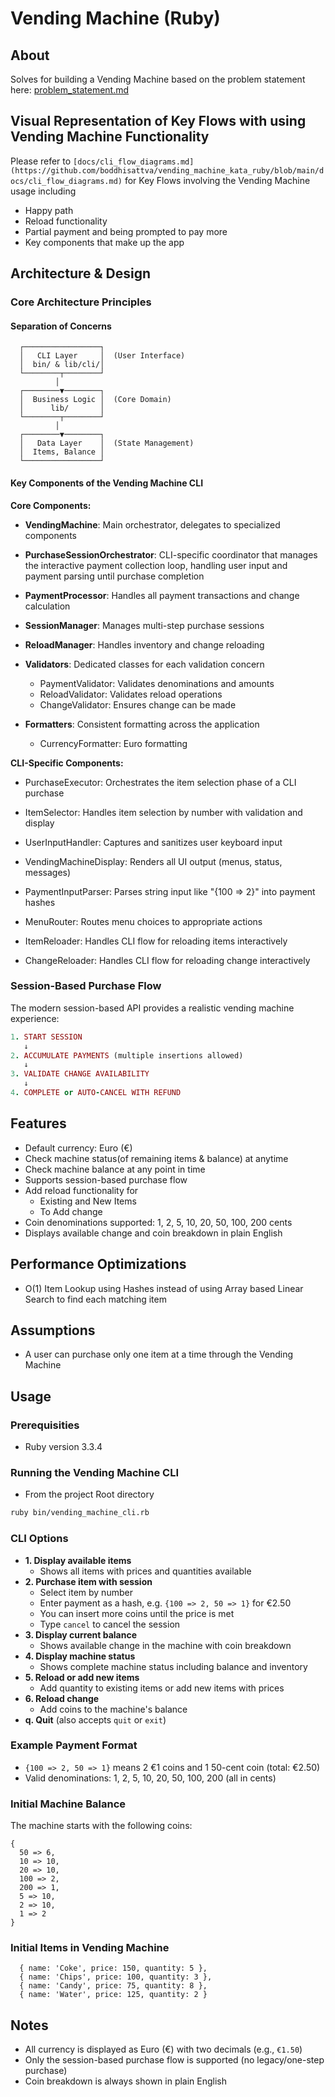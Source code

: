 # Vending Machine (Ruby)

## About
Solves for building a Vending Machine  based on the problem statement here: [problem_statement.md](https://github.com/boddhisattva/vending_machine_kata_ruby/blob/main/problem_statement.md)

## Visual Representation of Key Flows with using Vending Machine Functionality
Please refer to `[docs/cli_flow_diagrams.md](https://github.com/boddhisattva/vending_machine_kata_ruby/blob/main/docs/cli_flow_diagrams.md)` for Key Flows
involving the Vending Machine usage including
- Happy path
- Reload functionality
- Partial payment and being prompted to pay more
- Key components that make up the app


## Architecture & Design

  ### Core Architecture Principles

  #### Separation of Concerns

  ```
    ┌─────────────────┐
    │   CLI Layer     │  (User Interface)
    │  bin/ & lib/cli/│
    └────────┬────────┘
            │
    ┌────────▼────────┐
    │  Business Logic │  (Core Domain)
    │      lib/       │
    └────────┬────────┘
            │
    ┌────────▼────────┐
    │   Data Layer    │  (State Management)
    │  Items, Balance │
    └─────────────────┘
  ```

  #### Key Components of the Vending Machine CLI
  **Core Components:**
  - **VendingMachine**: Main orchestrator, delegates to specialized components

  - **PurchaseSessionOrchestrator**: CLI-specific coordinator that manages the interactive payment collection loop, handling user input and payment parsing until purchase
  completion

  - **PaymentProcessor**: Handles all payment transactions and change calculation

  - **SessionManager**: Manages multi-step purchase sessions

  - **ReloadManager**: Handles inventory and change reloading

  - **Validators**: Dedicated classes for each validation concern

    - PaymentValidator: Validates denominations and amounts
    - ReloadValidator: Validates reload operations
    - ChangeValidator: Ensures change can be made

  - **Formatters**: Consistent formatting across the application
    - CurrencyFormatter: Euro formatting

  **CLI-Specific Components:**
  - PurchaseExecutor: Orchestrates the item selection phase of a CLI purchase

  - ItemSelector: Handles item selection by number with validation and display

  - UserInputHandler: Captures and sanitizes user keyboard input

  - VendingMachineDisplay: Renders all UI output (menus, status, messages)

  - PaymentInputParser: Parses string input like "{100 => 2}" into payment hashes

  - MenuRouter: Routes menu choices to appropriate actions

  - ItemReloader: Handles CLI flow for reloading items interactively

  - ChangeReloader: Handles CLI flow for reloading change interactively


  ### Session-Based Purchase Flow

  The modern session-based API provides a realistic vending machine experience:

  ```ruby
  1. START SESSION
     ↓
  2. ACCUMULATE PAYMENTS (multiple insertions allowed)
     ↓
  3. VALIDATE CHANGE AVAILABILITY
     ↓
  4. COMPLETE or AUTO-CANCEL WITH REFUND
  ```

## Features
- Default currency: Euro (€)
- Check machine status(of remaining items & balance) at anytime
- Check machine balance at any point in time
- Supports session-based purchase flow
- Add reload functionality for
  - Existing and New Items
  - To Add change
- Coin denominations supported: 1, 2, 5, 10, 20, 50, 100, 200 cents
- Displays available change and coin breakdown in plain English

## Performance Optimizations
  - O(1) Item Lookup using Hashes instead of using Array based Linear Search
  to find each matching item

## Assumptions
- A user can purchase only one item at a time through the Vending Machine

## Usage

### Prerequisities
- Ruby version 3.3.4

### Running the Vending Machine CLI

- From the project Root directory

```sh
ruby bin/vending_machine_cli.rb
```

### CLI Options
- **1. Display available items**
  - Shows all items with prices and quantities available
- **2. Purchase item with session**
  - Select item by number
  - Enter payment as a hash, e.g. `{100 => 2, 50 => 1}` for €2.50
  - You can insert more coins until the price is met
  - Type `cancel` to cancel the session
- **3. Display current balance**
  - Shows available change in the machine with coin breakdown
- **4. Display machine status**
  - Shows complete machine status including balance and inventory
- **5. Reload or add new items**
  - Add quantity to existing items or add new items with prices
- **6. Reload change**
  - Add coins to the machine's balance
- **q. Quit** (also accepts `quit` or `exit`)

### Example Payment Format
- `{100 => 2, 50 => 1}` means 2 €1 coins and 1 50-cent coin (total: €2.50)
- Valid denominations: 1, 2, 5, 10, 20, 50, 100, 200 (all in cents)

### Initial Machine Balance
The machine starts with the following coins:
```
{
  50 => 6,
  10 => 10,
  20 => 10,
  100 => 2,
  200 => 1,
  5 => 10,
  2 => 10,
  1 => 2
}
```

### Initial Items in Vending Machine
```
  { name: 'Coke', price: 150, quantity: 5 },
  { name: 'Chips', price: 100, quantity: 3 },
  { name: 'Candy', price: 75, quantity: 8 },
  { name: 'Water', price: 125, quantity: 2 }

```

## Notes
- All currency is displayed as Euro (€) with two decimals (e.g., `€1.50`)
- Only the session-based purchase flow is supported (no legacy/one-step purchase)
- Coin breakdown is always shown in plain English

